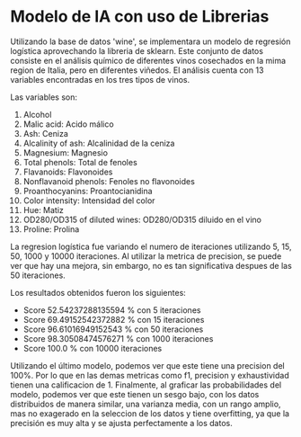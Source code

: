 # Modelo de IA con uso de Librerias

Utilizando la base de datos 'wine', se implementara un modelo de regresión logística aprovechando la libreria de sklearn. Este conjunto de datos consiste en el análisis químico de diferentes vinos cosechados en la mima region de Italia, pero en diferentes viñedos. El análisis cuenta con 13 variables encontradas en los tres tipos de vinos.


Las variables son:

1) Alcohol 
2) Malic acid: Acido málico
3) Ash: Ceniza 
4) Alcalinity of ash: Alcalinidad de la ceniza
5) Magnesium: Magnesio
6) Total phenols: Total de fenoles
7) Flavanoids: Flavonoides
8) Nonflavanoid phenols: Fenoles no flavonoides 
9) Proanthocyanins: Proantocianidina
10) Color intensity: Intensidad del color 
11) Hue: Matiz 
12) OD280/OD315 of diluted wines: OD280/OD315 diluido en el vino
13) Proline: Prolina

La regresion logística fue variando el numero de iteraciones utilizando 5, 15, 50, 1000 y 10000 iteraciones. Al utilizar la metrica de precision, se puede ver que hay una mejora, sin embargo, no es tan significativa despues de las 50 iteraciones. 

Los resultados obtenidos fueron los siguientes: 

- Score 52.54237288135594 % con 5 iteraciones
- Score 69.49152542372882 % con 15 iteraciones
- Score 96.61016949152543 % con 50 iteraciones
- Score 98.30508474576271 % con 1000 iteraciones
- Score 100.0 % con 10000 iteraciones

Utilizando el último modelo, podemos ver que este tiene una precision del 100%. Por lo que en las demas metricas como f1, precision y exhaustividad tienen una calificacion de 1. Finalmente, al graficar las probabilidades del modelo, podemos ver que este tienen un sesgo bajo, con los datos distribuidos de manera similar, una varianza media, con un rango amplio, mas no exagerado en la seleccion de los datos y tiene overfitting, ya que la precisión es muy alta y se ajusta perfectamente a los datos. 
